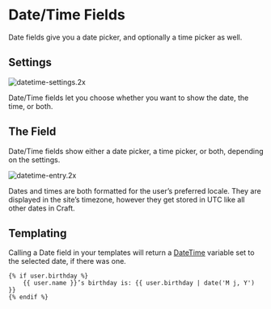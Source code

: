 # Date/Time Fields

Date fields give you a date picker, and optionally a time picker as well.

## Settings

![datetime-settings.2x](https://craftcmsassets.craftcdn.com/images/docs/field-types/date-time/datetime-settings.2x.jpg)

Date/Time fields let you choose whether you want to show the date, the time, or both.

## The Field

Date/Time fields show either a date picker, a time picker, or both, depending on the settings.

![datetime-entry.2x](https://craftcmsassets.craftcdn.com/images/docs/field-types/date-time/datetime-entry.2x.jpg)

Dates and times are both formatted for the user’s preferred locale. They are displayed in the site’s timezone, however they get stored in UTC like all other dates in Craft.

## Templating

Calling a Date field in your templates will return a [DateTime](templating/datetime.md) variable set to the selected date, if there was one.

```twig
{% if user.birthday %}
    {{ user.name }}’s birthday is: {{ user.birthday | date('M j, Y') }}
{% endif %}
```
